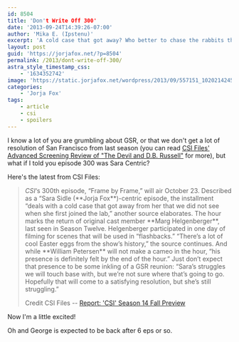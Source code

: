 ```yaml
---
id: 8504
title: 'Don't Write Off 300'
date: '2013-09-24T14:39:26-07:00'
author: 'Mika E. (Ipstenu)'
excerpt: 'A cold case that got away? Who better to chase the rabbits than Sara Sidle.'
layout: post
guid: 'https://jorjafox.net/?p=8504'
permalink: /2013/dont-write-off-300/
astra_style_timestamp_css:
    - '1634352742'
image: 'https://static.jorjafox.net/wordpress/2013/09/557151_10202142455427165_916031480_n.jpg'
categories:
    - 'Jorja Fox'
tags:
    - article
    - csi
    - spoilers
---
```


I know a lot of you are grumbling about GSR, or that we don't get a lot of resolution of San Francisco from last season (you can read <a href="http://www.csifiles.com/content/2013/09/advance-review-csi-crime-scene-investigation-the-devil-and-db-russell/">CSI Files' Advanced Screening Review of "The Devil and D.B. Russell"</a> for more), but what if I told you episode 300 was Sara Centric?

Here's the latest from CSI Files:
<blockquote><em>CSI</em>‘s 300th episode, “Frame by Frame,” will air October 23. Described as a “Sara Sidle (**Jorja Fox**)-centric episode, the installment “deals with a cold case that got away from her that we did not see when she first joined the lab,” another source elaborates. The hour marks the return of original cast member **Marg Helgenberger**, last seen in Season Twelve. Helgenberger participated in one day of filming for scenes that will be used in “flashbacks.” “There’s a lot of cool Easter eggs from the show’s history,” the source continues. And while **William Petersen** will not make a cameo in the hour, “his presence is definitely felt by the end of the hour.” Just don’t expect that presence to be some inkling of a GSR reunion: “Sara’s struggles we will touch base with, but we’re not sure where that’s going to go. Hopefully that will come to a satisfying resolution, but she’s still struggling.”

Credit CSI Files -- <a href="http://www.csifiles.com/content/2013/09/report-csi-season-14-fall-preview/">Report: 'CSI' Season 14 Fall Preview</a></blockquote>
Now I'm a little excited!

Oh and George is expected to be back after 6 eps or so.
